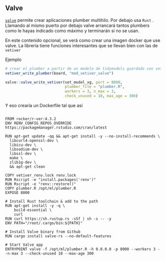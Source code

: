 ## Valve

[`valve`](https://valve.josiahparry.com/) permite crear aplicaciones plumber multihilo. Por debajo usa `Rust` . Llamando al mismo puerto por debajo valve arrancará tantos plumbers como le hayas indicado como máximo y terminarán si no se usan. 

En este contenido opcional, se verá como crear una imagen docker que use valve. La librería tiene funciones interesantes que se llevan bien con las de `vetiver`

Ejemplo 

```r
# crear el plumber a partir de un modelo de tidymodels guardado con vetiver
vetiver_write_plumber(board, "mod_vetiver_valve")

valve::valve_write_vetiver(vet_model_xg, port = 8000,
                           plumber_file = "plumber.R",
                           workers = 3, n_max = 3,
                           check_unused = 10, max_age = 300)
```

Y eso crearía un Dockerfile tal que así

```

FROM rocker/r-ver:4.3.2
ENV RENV_CONFIG_REPOS_OVERRIDE https://packagemanager.rstudio.com/cran/latest

RUN apt-get update -qq && apt-get install -y --no-install-recommends \
  libcurl4-openssl-dev \
  libicu-dev \
  libsodium-dev \
  libssl-dev \
  make \
  zlib1g-dev \
  && apt-get clean

COPY vetiver_renv.lock renv.lock
RUN Rscript -e "install.packages('renv')"
RUN Rscript -e "renv::restore()"
COPY plumber.R /opt/ml/plumber.R
EXPOSE 8000

# Install Rust toolchain & add to the path
RUN apt-get install -y -q \
    build-essential \
    curl  
RUN curl https://sh.rustup.rs -sSf | sh -s -- -y
ENV PATH="/root/.cargo/bin:${PATH}"

# Install Valve binary from Github
RUN cargo install valve-rs --no-default-features

# Start Valve app
ENTRYPOINT valve -f /opt/ml/plumber.R -h 0.0.0.0 -p 8000 --workers 3 --n-max 3 --check-unused 10 --max-age 300
```
